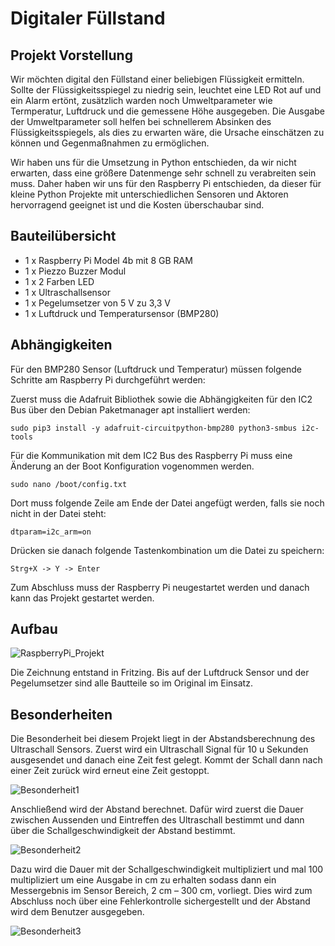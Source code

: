 # Digitaler Füllstand

## Projekt Vorstellung 
Wir möchten digital den Füllstand einer beliebigen Flüssigkeit ermitteln. Sollte der Flüssigkeitsspiegel zu niedrig sein, leuchtet eine LED Rot auf und ein Alarm ertönt, zusätzlich warden noch Umweltparameter wie Termperatur, Luftdruck und die gemessene Höhe ausgegeben. Die Ausgabe der Umweltparameter soll helfen bei schnellerem Absinken des Flüssigkeitsspiegels, als dies zu erwarten wäre, die Ursache einschätzen zu können und Gegenmaßnahmen zu ermöglichen.

Wir haben uns für die Umsetzung in Python entschieden, da wir nicht erwarten, dass eine größere Datenmenge sehr schnell zu verabreiten sein muss. Daher haben wir uns für den Raspberry Pi entschieden, da dieser für kleine Python Projekte mit unterschiedlichen Sensoren und Aktoren hervorragend geeignet ist und die Kosten überschaubar sind.

## Bauteilübersicht

- 1 x Raspberry Pi Model 4b mit 8 GB RAM
- 1 x Piezzo Buzzer Modul
- 1 x 2 Farben LED
- 1 x Ultraschallsensor
- 1 x Pegelumsetzer von 5 V zu 3,3 V
- 1 x Luftdruck und Temperatursensor (BMP280)

## Abhängigkeiten
Für den BMP280 Sensor (Luftdruck und Temperatur) müssen folgende Schritte am Raspberry Pi durchgeführt werden:

Zuerst muss die Adafruit Bibliothek sowie die Abhängigkeiten für den IC2 Bus über den Debian Paketmanager apt installiert werden:

    sudo pip3 install -y adafruit-circuitpython-bmp280 python3-smbus i2c-tools

Für die Kommunikation mit dem IC2 Bus des Raspberry Pi muss eine Änderung an der Boot Konfiguration vogenommen werden.
    
    sudo nano /boot/config.txt

Dort muss folgende Zeile am Ende der Datei angefügt werden, falls sie noch nicht in der Datei steht:

    dtparam=i2c_arm=on

Drücken sie danach folgende Tastenkombination um die Datei zu speichern:

    Strg+X -> Y -> Enter

Zum Abschluss muss der Raspberry Pi neugestartet werden und danach kann das Projekt gestartet werden. 

## Aufbau

![RaspberryPi_Projekt](https://user-images.githubusercontent.com/44985923/150574835-c2144ca4-cd50-4099-9662-5d09426fd64a.png)

Die Zeichnung entstand in Fritzing. 
Bis auf der Luftdruck Sensor und der Pegelumsetzer sind alle Bautteile so im Original im Einsatz.

## Besonderheiten
Die Besonderheit bei diesem Projekt liegt in der Abstandsberechnung des Ultraschall Sensors.
Zuerst wird ein Ultraschall Signal für 10 u Sekunden ausgesendet und danach eine Zeit fest gelegt. Kommt der Schall dann nach einer Zeit zurück wird erneut eine Zeit gestoppt.

![Besonderheit1](https://user-images.githubusercontent.com/44985923/151138022-caca1303-0c47-4ad2-a4e2-acc1852be984.png)

Anschließend wird der Abstand berechnet. Dafür wird zuerst die Dauer zwischen Aussenden und Eintreffen des Ultraschall bestimmt und dann über die Schallgeschwindigkeit der Abstand bestimmt. 

![Besonderheit2](https://user-images.githubusercontent.com/44985923/151138091-7b613b3e-6f49-404c-9a32-e5392d96e85f.png)

Dazu wird die Dauer mit der Schallgeschwindigkeit multipliziert und mal 100 multipliziert um eine Ausgabe in cm zu erhalten sodass dann ein Messergebnis im Sensor Bereich, 2 cm – 300 cm, vorliegt.
Dies wird zum Abschluss noch über eine Fehlerkontrolle sichergestellt und der Abstand wird dem Benutzer ausgegeben.

![Besonderheit3](https://user-images.githubusercontent.com/44985923/151138121-3955b349-b969-47c0-b9ea-ac3e6f26b5d2.png)